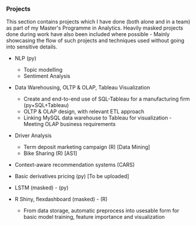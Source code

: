 ### Projects
This section contains projects which I have done (both alone and in a team) as part of my Master's Programme in Analytics.
Heavily masked projects done during work have also been included where possible - Mainly showcasing the flow of such projects and techniques used without going into sensitive details.

- NLP (py)
   - Topic modelling
   - Sentiment Analysis
   
- Data Warehousing, OLTP & OLAP, Tableau Visualization
   - Create and end-to-end use of SQL-Tableau for a manufacturing firm (py+SQL+Tableau)
   - OLTP & OLAP design, with relevant ETL approach
   - Linking MySQL data warehouse to Tableau for visualization - Meeting OLAP business requirements
   
- Driver Analysis
   - Term deposit marketing campaign (R) [Data Mining]
   - Bike Sharing (R) [AS1]

- Context-aware recommendation systems (CARS)
- Basic derivatives pricing (py) [To be uploaded]

- LSTM (masked) - (py)
- R Shiny, flexdashboard (masked) - (R)
   - From data storage, automatic preprocess into usesable form for basic model training, feature importance and visualization

